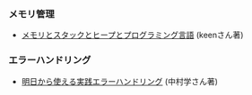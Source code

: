 ### メモリ管理
* [メモリとスタックとヒープとプログラミング言語](https://keens.github.io/blog/2017/04/30/memoritosutakkutohi_puto/)  (keenさん著)

### エラーハンドリング
* [明日から使える実践エラーハンドリング](https://gakuzzzz.github.io/slides/error_handling_practice/#1)  (中村学さん著)
